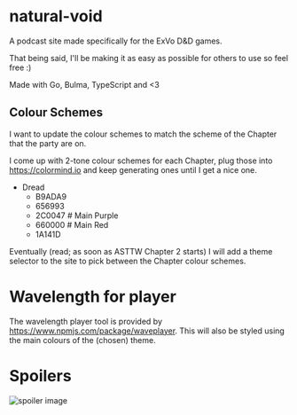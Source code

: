 # natural-void
A podcast site made specifically for the ExVo D&amp;D games.

That being said, I'll be making it as easy as possible for others to use so feel free :)

Made with Go, Bulma, TypeScript and &lt;3

## Colour Schemes
I want to update the colour schemes to match the scheme of the Chapter that the party are on.

I come up with 2-tone colour schemes for each Chapter, plug those into https://colormind.io and keep generating ones until I get a nice one.

- Dread
  - B9ADA9
  - 656993
  - 2C0047  # Main Purple
  - 660000  # Main Red
  - 1A141D

Eventually (read; as soon as ASTTW Chapter 2 starts) I will add a theme selector to the site to pick between the Chapter colour schemes.

# Wavelength for player
The wavelength player tool is provided by https://www.npmjs.com/package/waveplayer. This will also be styled using the main colours of the (chosen) theme.

# Spoilers
![spoiler image](https://cdn.discordapp.com/attachments/402183402608132096/489119542589521921/natural-void-spoiler.png)
